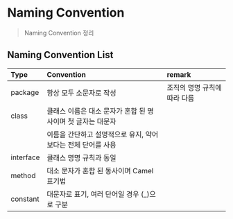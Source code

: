 # Naming Convention #

> Naming Convention 정리

## Naming Convention List ##

| Type | Convention | remark |
| :--- | :--------- | :--- |
| package | 항상 모두 소문자로 작성 | 조직의 명명 규칙에 따라 다름 |
| class | 클래스 이름은 대소 문자가 혼합 된 명사이며 첫 글자는 대문자 |
| | 이름을 간단하고 설명적으로 유지, 약어보다는 전체 단어를 사용 |
| interface | 클래스 명명 규칙과 동일 |
| method | 대소 문자가 혼합 된 동사이며 Camel 표기법 |
| constant | 대문자로 표기, 여러 단어일 경우 (_)으로 구분 |
